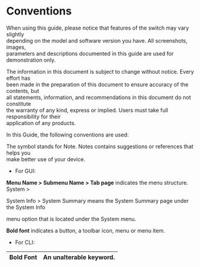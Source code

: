 # Conventions

When using this guide, please notice that features of the switch may vary slightly  
 depending on the model and software version you have. All screenshots, images,  
 parameters and descriptions documented in this guide are used for demonstration only.

The information in this document is subject to change without notice. Every effort has  
 been made in the preparation of this document to ensure accuracy of the contents, but  
 all statements, information, and recommendations in this document do not constitute  
 the warranty of any kind, express or implied. Users must take full responsibility for their  
 application of any products.

In this Guide, the following conventions are used:

The symbol stands for Note. Notes contains suggestions or references that helps you  
 make better use of your device.

* For GUI:

**Menu Name &gt; Submenu Name &gt; Tab page** indicates the menu structure. System &gt;

System Info &gt; System Summary means the System Summary page under the System Info

menu option that is located under the System menu.

**Bold font** indicates a button, a toolbar icon, menu or menu item.

* For CLI:

| Bold Font | An unalterable keyword. |
| :--- | :--- |





